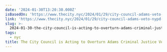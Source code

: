 ```yaml
---
date: '2024-01-30T13:20:30.000Z'
isBasedOn: 'https://www.thecity.nyc/2024/01/29/city-council-adams-veto-nypd-jails/'
link: 'https://www.thecity.nyc/2024/01/29/city-council-adams-veto-nypd-jails/'
slug: >-
  2024-01-30-the-city-council-is-acting-to-overturn-adams-criminal-justice-vetoes-now-w
tags:
  - nyc
title: The City Council is Acting to Overturn Adams Criminal Justice Vetoes. Now W
---
```



